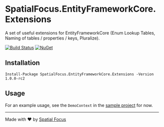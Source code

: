 # SpatialFocus.EntityFrameworkCore.Extensions
A set of useful extensions for EntityFrameworkCore (Enum Lookup Tables, Naming of tables / properties / keys, Pluralize).

[![Build Status](https://spatial-focus.visualstudio.com/Internal/_apis/build/status/SpatialFocus.EntityFrameworkCore.Extensions-CI)](https://spatial-focus.visualstudio.com/Internal/_build/latest?definitionId=2)
[![NuGet](https://img.shields.io/nuget/v/SpatialFocus.EntityFrameworkCore.Extensions.svg)](https://www.nuget.org/packages/SpatialFocus.EntityFrameworkCore.Extensions/)

## Installation

```
Install-Package SpatialFocus.EntityFrameworkCore.Extensions -Version 1.0.0-rc2
```

## Usage

For an example usage, see the `DemoContext` in the [sample project](https://github.com/SpatialFocus/SpatialFocus.EntityFrameworkCore.Extensions/tree/master/samples/SpatialFocus.EntityFrameworkCore.Extensions.SQLiteDemo) for now.

----

Made with :heart: by [Spatial Focus](https://spatial-focus.net/)
